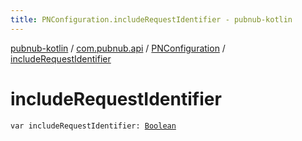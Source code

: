 ```yaml
---
title: PNConfiguration.includeRequestIdentifier - pubnub-kotlin
---
```


[pubnub-kotlin](../../index.html) / [com.pubnub.api](../index.html) / [PNConfiguration](index.html) / [includeRequestIdentifier](./include-request-identifier.html)

# includeRequestIdentifier

`var includeRequestIdentifier: `[`Boolean`](https://kotlinlang.org/api/latest/jvm/stdlib/kotlin/-boolean/index.html)